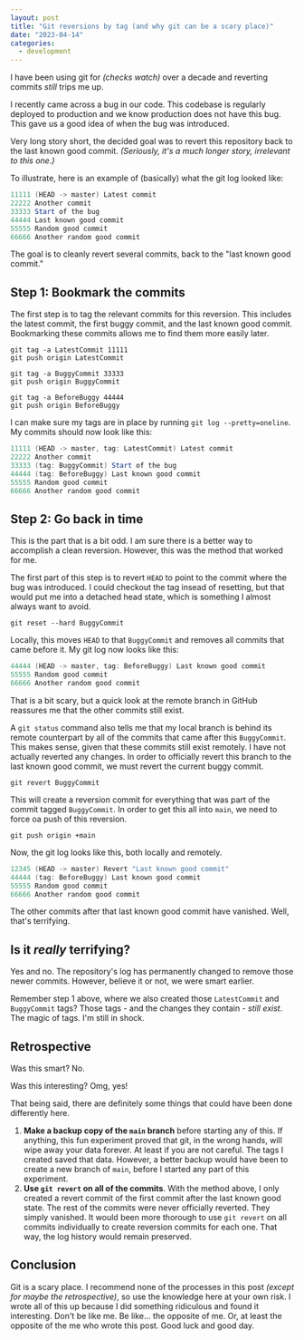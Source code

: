 ```yaml
---
layout: post
title: "Git reversions by tag (and why git can be a scary place)"
date: "2023-04-14"
categories:
  - development
---
```


I have been using git for _(checks watch)_ over a decade and reverting commits _still_ trips me up. 

I recently came across a bug in our code. This codebase is regularly deployed to production and we know production does not have this bug. This gave us a good idea of when the bug was introduced. 

Very long story short, the decided goal was to revert this repository back to the last known good commit. _(Seriously, it's a much longer story, irrelevant to this one.)_

To illustrate, here is an example of (basically) what the git log looked like:

```powershell
11111 (HEAD -> master) Latest commit
22222 Another commit
33333 Start of the bug
44444 Last known good commit
55555 Random good commit
66666 Another random good commit
```

The goal is to cleanly revert several commits, back to the "last known good commit."


## Step 1: Bookmark the commits

The first step is to tag the relevant commits for this reversion. This includes the latest commit, the first buggy commit, and the last known good commit. Bookmarking these commits allows me to find them more easily later.

```
git tag -a LatestCommit 11111
git push origin LatestCommit

git tag -a BuggyCommit 33333
git push origin BuggyCommit

git tag -a BeforeBuggy 44444
git push origin BeforeBuggy
```

I can make sure my tags are in place by running `git log --pretty=oneline`. My commits should now look like this:

```powershell
11111 (HEAD -> master, tag: LatestCommit) Latest commit
22222 Another commit
33333 (tag: BuggyCommit) Start of the bug
44444 (tag: BeforeBuggy) Last known good commit
55555 Random good commit
66666 Another random good commit
```


## Step 2: Go back in time

This is the part that is a bit odd. I am sure there is a better way to accomplish a clean reversion. However, this was the method that worked for me.

The first part of this step is to revert `HEAD` to point to the commit where the bug was introduced. I could checkout the tag insead of resetting, but that would put me into a detached head state, which is something I almost always want to avoid.

```
git reset --hard BuggyCommit
```

Locally, this moves `HEAD` to that `BuggyCommit` and removes all commits that came before it. My git log now looks like this:

```powershell
44444 (HEAD -> master, tag: BeforeBuggy) Last known good commit
55555 Random good commit
66666 Another random good commit
```

That is a bit scary, but a quick look at the remote branch in GitHub reassures me that the other commits still exist. 

A `git status` command also tells me that my local branch is behind its remote counterpart by all of the commits that came after this `BuggyCommit`. This makes sense, given that these commits still exist remotely. I have not actually reverted any changes. In order to officially revert this branch to the last known good commit, we must revert the current buggy commit.

```
git revert BuggyCommit
```

This will create a reversion commit for everything that was part of the commit tagged `BuggyCommit`. In order to get this all into `main`, we need to force oa push of this reversion.

```
git push origin +main
```

Now, the git log looks like this, both locally and remotely.

```powershell
12345 (HEAD -> master) Revert "Last known good commit"
44444 (tag: BeforeBuggy) Last known good commit
55555 Random good commit
66666 Another random good commit
```

The other commits after that last known good commit have vanished. Well, that's terrifying.


## Is it _really_ terrifying?

Yes and no. The repository's log has permanently changed to remove those newer commits. However, believe it or not, we were smart earlier. 

Remember step 1 above, where we also created those `LatestCommit` and `BuggyCommit` tags? Those tags - and the changes they contain - _still exist_. The magic of tags. I'm still in shock.


## Retrospective

Was this smart? No. 

Was this interesting? Omg, yes!

That being said, there are definitely some things that could have been done differently here.

1. __Make a backup copy of the `main` branch__ before starting any of this. If anything, this fun experiment proved that git, in the wrong hands, will wipe away your data forever. At least if you are not careful. The tags I created saved that data. However, a better backup would have been to create a new branch of `main`, before I started any part of this experiment.
1. __Use `git revert` on all of the commits__. With the method above, I only created a revert commit of the first commit after the last known good state. The rest of the commits were never officially reverted. They simply vanished. It would been more thorough to use `git revert` on all commits individually to create reversion commits for each one. That way, the log history would remain preserved.


## Conclusion

Git is a scary place. I recommend none of the processes in this post _(except for maybe the retrospective)_, so use the knowledge here at your own risk. I wrote all of this up because I did something ridiculous and found it interesting. Don't be like me. Be like... the opposite of me. Or, at least the opposite of the me who wrote this post. Good luck and good day.

